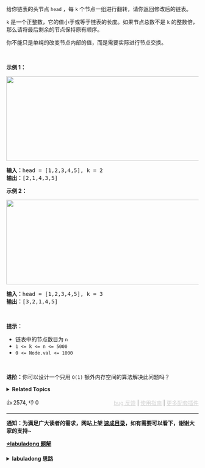 <p>给你链表的头节点 <code>head</code> ，每&nbsp;<code>k</code><em>&nbsp;</em>个节点一组进行翻转，请你返回修改后的链表。</p>

<p><code>k</code> 是一个正整数，它的值小于或等于链表的长度。如果节点总数不是&nbsp;<code>k</code><em>&nbsp;</em>的整数倍，那么请将最后剩余的节点保持原有顺序。</p>

<p>你不能只是单纯的改变节点内部的值，而是需要实际进行节点交换。</p>

<p>&nbsp;</p>

<p><strong>示例 1：</strong></p> 
<img alt="" src="https://assets.leetcode.com/uploads/2020/10/03/reverse_ex1.jpg" style="width: 542px; height: 222px;" /> 
<pre>
<strong>输入：</strong>head = [1,2,3,4,5], k = 2
<strong>输出：</strong>[2,1,4,3,5]
</pre>

<p><strong>示例 2：</strong></p>

<p><img alt="" src="https://assets.leetcode.com/uploads/2020/10/03/reverse_ex2.jpg" style="width: 542px; height: 222px;" /></p>

<pre>
<strong>输入：</strong>head = [1,2,3,4,5], k = 3
<strong>输出：</strong>[3,2,1,4,5]
</pre>

<p>&nbsp;</p> 
<strong>提示：</strong>

<ul> 
 <li>链表中的节点数目为 <code>n</code></li> 
 <li><code>1 &lt;= k &lt;= n &lt;= 5000</code></li> 
 <li><code>0 &lt;= Node.val &lt;= 1000</code></li> 
</ul>

<p>&nbsp;</p>

<p><strong>进阶：</strong>你可以设计一个只用 <code>O(1)</code> 额外内存空间的算法解决此问题吗？</p>

<ul> 
</ul>

<details><summary><strong>Related Topics</strong></summary>递归 | 链表</details><br>

<div>👍 2574, 👎 0<span style='float: right;'><span style='color: gray;'><a href='https://github.com/labuladong/fucking-algorithm/issues' target='_blank' style='color: lightgray;text-decoration: underline;'>bug 反馈</a> | <a href='https://labuladong.online/algo/fname.html?fname=jb插件简介' target='_blank' style='color: lightgray;text-decoration: underline;'>使用指南</a> | <a href='https://labuladong.online/algo/' target='_blank' style='color: lightgray;text-decoration: underline;'>更多配套插件</a></span></span></div>

<div id="labuladong"><hr>

**通知：为满足广大读者的需求，网站上架 [速成目录](https://labuladong.online/algo/intro/quick-learning-plan/)，如有需要可以看下，谢谢大家的支持~**



<p><strong><a href="https://labuladong.online/algo/data-structure/reverse-linked-list-recursion/" target="_blank">⭐️labuladong 题解</a></strong></p>
<details><summary><strong>labuladong 思路</strong></summary>


<div id="labuladong_solution_zh">

## 基本思路

输入 `head`，`reverseKGroup` 函数能够把以 `head` 为头的这条链表进行翻转。

我们要充分利用这个递归函数的定义，把原问题分解成规模更小的子问题进行求解。

**1、先反转以 `head` 开头的 `k` 个元素**。

![](https://labuladong.online/algo/images/kgroup/3.jpg)

**2、将第 `k + 1` 个元素作为 `head` 递归调用 `reverseKGroup` 函数**。

![](https://labuladong.online/algo/images/kgroup/4.jpg)

**3、将上述两个过程的结果连接起来**。

![](https://labuladong.online/algo/images/kgroup/5.jpg)

最后函数递归完成之后就是这个结果，完全符合题意：

![](https://labuladong.online/algo/images/kgroup/7.jpg)

**详细题解**：
  - [单链表的花式反转方法汇总](https://labuladong.online/algo/data-structure/reverse-linked-list-recursion/)

</div>





<div id="solution">

## 解法代码



<div class="tab-panel"><div class="tab-nav">
<button data-tab-item="cpp" class="tab-nav-button btn " data-tab-group="default" onclick="switchTab(this)">cpp🤖</button>

<button data-tab-item="python" class="tab-nav-button btn " data-tab-group="default" onclick="switchTab(this)">python🤖</button>

<button data-tab-item="java" class="tab-nav-button btn active" data-tab-group="default" onclick="switchTab(this)">java🟢</button>

<button data-tab-item="go" class="tab-nav-button btn " data-tab-group="default" onclick="switchTab(this)">go🤖</button>

<button data-tab-item="javascript" class="tab-nav-button btn " data-tab-group="default" onclick="switchTab(this)">javascript🤖</button>
</div><div class="tab-content">
<div data-tab-item="cpp" class="tab-item " data-tab-group="default"><div class="highlight">

```cpp
// 注意：cpp 代码由 chatGPT🤖 根据我的 java 代码翻译。
// 本代码的正确性已通过力扣验证，如有疑问，可以对照 java 代码查看。

class Solution {
public:
    ListNode* reverseKGroup(ListNode* head, int k) {
        if (head == nullptr) return nullptr;
        // 区间 [a, b) 包含 k 个待反转元素
        ListNode *a, *b;
        a = b = head;
        for (int i = 0; i < k; i++) {
            // 不足 k 个，不需要反转，base case
            if (b == nullptr) return head;
            b = b->next;
        }
        // 反转前 k 个元素
        ListNode* newHead = reverse(a, b);
        // 递归反转后续链表并连接起来
        a->next = reverseKGroup(b, k);
        return newHead;
    }

    // 反转区间 [a, b) 的元素，注意是左闭右开
    ListNode* reverse(ListNode* a, ListNode* b) {
        ListNode *pre, *cur, *nxt;
        pre = nullptr;
        cur = a;
        nxt = a;
        // while 终止的条件改一下就行了
        while (cur != b) {
            nxt = cur->next;
            cur->next = pre;
            pre = cur;
            cur = nxt;
        }
        // 返回反转后的头结点
        return pre;
    }
};
```

</div></div>

<div data-tab-item="python" class="tab-item " data-tab-group="default"><div class="highlight">

```python
# 注意：python 代码由 chatGPT🤖 根据我的 java 代码翻译。
# 本代码的正确性已通过力扣验证，如有疑问，可以对照 java 代码查看。

class Solution:
    def reverseKGroup(self, head: ListNode, k: int) -> ListNode:
        if head is None:
            return None
        # 区间 [a, b) 包含 k 个待反转元素
        a = b = head
        for i in range(k):
            # 不足 k 个，不需要反转，base case
            if b is None:
                return head
            b = b.next
        # 反转前 k 个元素
        newHead = self.reverse(a, b)
        # 递归反转后续链表并连接起来
        a.next = self.reverseKGroup(b, k) # <extend up -90>![](https://labuladong.online/algo/images/kgroup/6.jpg) #
        return newHead

    # 反转区间 [a, b) 的元素，注意是左闭右开
    def reverse(self, a: ListNode, b: ListNode) -> ListNode: # <extend up -300>![](https://labuladong.online/algo/images/kgroup/8.gif) #
        pre = None
        cur = a
        nxt = a
        # while 终止的条件改一下就行了
        while cur != b:
            nxt = cur.next
            cur.next = pre
            pre = cur
            cur = nxt
        # 返回反转后的头结点
        return pre
```

</div></div>

<div data-tab-item="java" class="tab-item active" data-tab-group="default"><div class="highlight">

```java
class Solution {
    public ListNode reverseKGroup(ListNode head, int k) {
        if (head == null) return null;
        // 区间 [a, b) 包含 k 个待反转元素
        ListNode a, b;
        a = b = head;
        for (int i = 0; i < k; i++) {
            // 不足 k 个，不需要反转，base case
            if (b == null) return head;
            b = b.next;
        }
        // 反转前 k 个元素
        ListNode newHead = reverse(a, b);
        // 递归反转后续链表并连接起来
        a.next = reverseKGroup(b, k);/**<extend up -90>![](https://labuladong.online/algo/images/kgroup/6.jpg) */
        return newHead;
    }

    // 反转区间 [a, b) 的元素，注意是左闭右开
    ListNode reverse(ListNode a, ListNode b) {/**<extend up -300>![](https://labuladong.online/algo/images/kgroup/8.gif) */
        ListNode pre, cur, nxt;
        pre = null;
        cur = a;
        nxt = a;
        // while 终止的条件改一下就行了
        while (cur != b) {
            nxt = cur.next;
            cur.next = pre;
            pre = cur;
            cur = nxt;
        }
        // 返回反转后的头结点
        return pre;
    }
}
```

</div></div>

<div data-tab-item="go" class="tab-item " data-tab-group="default"><div class="highlight">

```go
// 注意：go 代码由 chatGPT🤖 根据我的 java 代码翻译。
// 本代码的正确性已通过力扣验证，如有疑问，可以对照 java 代码查看。

func reverseKGroup(head *ListNode, k int) *ListNode {
    if head == nil {
        return nil
    }
    // 区间 [a, b) 包含 k 个待反转元素
    a, b := head, head
    for i := 0; i < k; i++ {
        // 不足 k 个，不需要反转，base case
        if b == nil {
            return head
        }
        b = b.Next
    }
    // 反转前 k 个元素
    newHead := reverse(a, b)
    // 递归反转后续链表并连接起来
    a.Next = reverseKGroup(b, k)
    return newHead
}

// 反转区间 [a, b) 的元素，注意是左闭右开
func reverse(a, b *ListNode) *ListNode {
    var pre, cur, nxt *ListNode
    cur = a
    nxt = a
    // while 终止的条件改一下就行了
    for cur != b {
        nxt = cur.Next
        cur.Next = pre
        pre = cur
        cur = nxt
    }
    // 返回反转后的头结点
    return pre
}
```

</div></div>

<div data-tab-item="javascript" class="tab-item " data-tab-group="default"><div class="highlight">

```javascript
// 注意：javascript 代码由 chatGPT🤖 根据我的 java 代码翻译。
// 本代码的正确性已通过力扣验证，如有疑问，可以对照 java 代码查看。

var reverseKGroup = function(head, k) {
    if (head == null) return null;
    // 区间 [a, b) 包含 k 个待反转元素
    let a, b;
    a = b = head;
    for (let i = 0; i < k; i++) {
        // 不足 k 个，不需要反转，base case
        if (b == null) return head;
        b = b.next;
    }
    // 反转前 k 个元素
    let newHead = reverse(a, b);
    // 递归反转后续链表并连接起来
    a.next = reverseKGroup(b, k);
    return newHead;
};

// 反转区间 [a, b) 的元素，注意是左闭右开
function reverse(a, b) {
    let pre, cur, nxt;
    pre = null;
    cur = a;
    nxt = a;
    // while 终止的条件改一下就行了
    while (cur !== b) {
        nxt = cur.next;
        cur.next = pre;
        pre = cur;
        cur = nxt;
    }
    // 返回反转后的头结点
    return pre;
}
```

</div></div>
</div></div>

<hr /><details open hint-container details><summary style="font-size: medium"><strong>🌈🌈 算法可视化 🌈🌈</strong></summary><div id="data_reverse-nodes-in-k-group"  category="leetcode" ></div><div class="resizable aspect-ratio-container" style="height: 100%;">
<div id="iframe_reverse-nodes-in-k-group"></div></div>
</details><hr /><br />

</div>
</details>
</div>









